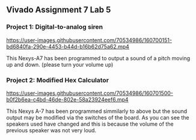 ## Vivado Assignment 7 Lab 5
### Project 1: Digital-to-analog siren
https://user-images.githubusercontent.com/70534986/160700151-bd6840fa-290e-4453-b44d-b16b62d75a62.mp4






This Nexys-A7 has been programmed to output a sound of a pitch moving up and down. (please turn your volume up)

### Project 2: Modified Hex Calculator
https://user-images.githubusercontent.com/70534986/160701500-b0f2b6ea-c4bd-46de-802e-58a23924eef6.mp4


This Nexys A-7 has been programmed simmilarly to above but the sound output may be modified via the switches of the board. As you can see the speakers used have changed and this is because the volume of the previous speaker was not very loud.


